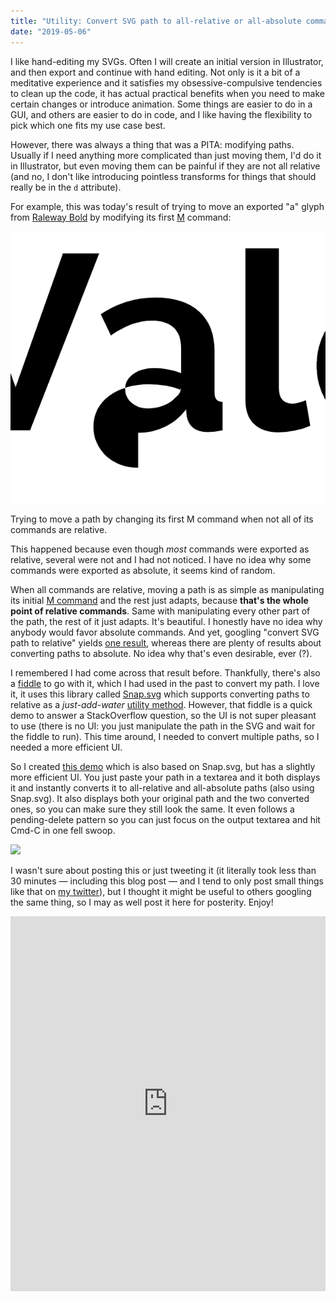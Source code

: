 ```yaml
---
title: "Utility: Convert SVG path to all-relative or all-absolute commands"
date: "2019-05-06"
---
```


I like hand-editing my SVGs. Often I will create an initial version in Illustrator, and then export and continue with hand editing. Not only is it a bit of a meditative experience and it satisfies my obsessive-compulsive tendencies to clean up the code, it has actual practical benefits when you need to make certain changes or introduce animation. Some things are easier to do in a GUI, and others are easier to do in code, and I like having the flexibility to pick which one fits my use case best.

However, there was always a thing that was a PITA: modifying paths. Usually if I need anything more complicated than just moving them, I'd do it in Illustrator, but even moving them can be painful if they are not all relative (and no, I don't like introducing pointless transforms for things that should really be in the `d` attribute).

For example, this was today's result of trying to move an exported "a" glyph from [Raleway Bold](https://fonts.google.com/specimen/Raleway) by modifying its first [M](https://developer.mozilla.org/en-US/docs/Web/SVG/Attribute/d#MoveTo_path_commands) command:

![](images/image.png)

Trying to move a path by changing its first M command when not all of its commands are relative.

This happened because even though _most_ commands were exported as relative, several were not and I had not noticed. I have no idea why some commands were exported as absolute, it seems kind of random.

When all commands are relative, moving a path is as simple as manipulating its initial [M command](https://developer.mozilla.org/en-US/docs/Web/SVG/Attribute/d#MoveTo_path_commands) and the rest just adapts, because **that's the whole point of relative commands**. Same with manipulating every other part of the path, the rest of it just adapts. It's beautiful. I honestly have no idea why anybody would favor absolute commands. And yet, googling "convert SVG path to relative" yields [one result](https://stackoverflow.com/questions/14179333/convert-svg-path-to-relative-commands), whereas there are plenty of results about converting paths to absolute. No idea why that's even desirable, ever (?).

I remembered I had come across that result before. Thankfully, there's also a [fiddle](http://jsfiddle.net/MC53K/) to go with it, which I had used in the past to convert my path. I love it, it uses this library called [Snap.svg](http://snapsvg.io/) which supports converting paths to relative as a _just-add-water_ [utility method](http://snapsvg.io/docs/#Snap.path.toRelative). However, that fiddle is a quick demo to answer a StackOverflow question, so the UI is not super pleasant to use (there is no UI: you just manipulate the path in the SVG and wait for the fiddle to run). This time around, I needed to convert multiple paths, so I needed a more efficient UI.

So I created [this demo](https://codepen.io/leaverou/full/RmwzKv) which is also based on Snap.svg, but has a slightly more efficient UI. You just paste your path in a textarea and it both displays it and instantly converts it to all-relative and all-absolute paths (also using Snap.svg). It also displays both your original path and the two converted ones, so you can make sure they still look the same. It even follows a pending-delete pattern so you can just focus on the output textarea and hit Cmd-C in one fell swoop.

![](images/image-1-1024x238.png)

I wasn't sure about posting this or just tweeting it (it literally took less than 30 minutes — including this blog post — and I tend to only post small things like that on [my twitter](https://twitter.com/leaverou)), but I thought it might be useful to others googling the same thing, so I may as well post it here for posterity. Enjoy!

<iframe src="https://codepen.io/leaverou/full/RmwzKv" width="100%" height="600" style="border: none"></iframe>
